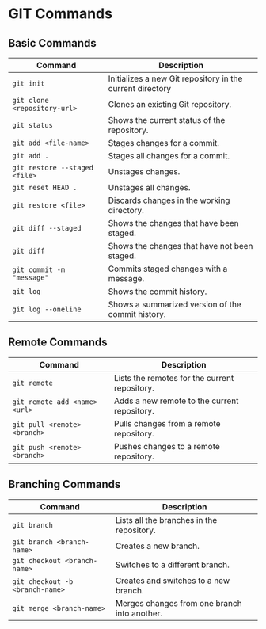 # GIT Commands

## Basic Commands
| Command                       | Description                                               |
| ----------------------------- | --------------------------------------------------------- |
| `git init`                    | Initializes a new Git repository in the current directory |
| `git clone <repository-url>`  | Clones an existing Git repository.                        |
| `git status`                  | Shows the current status of the repository.               |
| `git add <file-name>`         | Stages changes for a commit.                              |
| `git add .`                   | Stages all changes for a commit.                          |
| `git restore --staged <file>` | Unstages changes.                                         |
| `git reset HEAD .`            | Unstages all changes.                                     |
| `git restore <file>`          | Discards changes in the working directory.                |
| `git diff --staged`           | Shows the changes that have been staged.                  |
| `git diff`                    | Shows the changes that have not been staged.              |
| `git commit -m "message"`     | Commits staged changes with a message.                    |
| `git log`                     | Shows the commit history.                                 |
| `git log --oneline`           | Shows a summarized version of the commit history.         |

## Remote Commands
| Command                       | Description                                   |
| ----------------------------- | --------------------------------------------- |
| `git remote`                  | Lists the remotes for the current repository. |
| `git remote add <name> <url>` | Adds a new remote to the current repository.  |
| `git pull <remote> <branch>`  | Pulls changes from a remote repository.       |
| `git push <remote> <branch>`  | Pushes changes to a remote repository.        |

## Branching Commands
| Command                         | Description                                  |
| ------------------------------- | -------------------------------------------- |
| `git branch`                    | Lists all the branches in the repository.    |
| `git branch <branch-name>`      | Creates a new branch.                        |
| `git checkout <branch-name>`    | Switches to a different branch.              |
| `git checkout -b <branch-name>` | Creates and switches to a new branch.        |
| `git merge <branch-name>`       | Merges changes from one branch into another. |